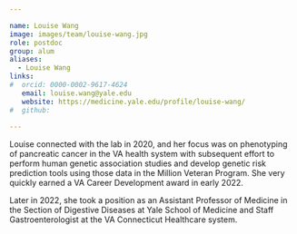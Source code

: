 ```yaml
---

name: Louise Wang
image: images/team/louise-wang.jpg
role: postdoc
group: alum
aliases:
  - Louise Wang
links:
#  orcid: 0000-0002-9617-4624
   email: louise.wang@yale.edu
   website: https://medicine.yale.edu/profile/louise-wang/
#  github: 
 
---
```


Louise connected with the lab in 2020, and her focus was on phenotyping of pancreatic cancer in the VA health system with subsequent effort to perform human genetic association studies and develop genetic risk prediction tools using those data in the Million Veteran Program. She very quickly earned a VA Career Development award in early 2022. 

Later in 2022, she took a position as an Assistant Professor of Medicine in the Section of Digestive Diseases at Yale School of Medicine and Staff Gastroenterologist at the VA Connecticut Healthcare system. 
